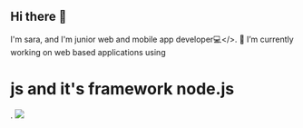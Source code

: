 ## Hi there 👋

I'm sara, and I'm junior web and mobile app developer💻</>. 🔭 I’m currently working on web based applications using <h1>js and it's framework node.js</h1>. 
<img src="https://iconscout.com/free-3d-illustration/nodejs-9294859"/>
<!--
**Sara-mersha/sara-mersha** is a ✨ _special_ ✨ repository because its `README.md` (this file) appears on your GitHub profile.

Here are some ideas to get you started:

- 🔭 I’m currently working on ...
- 🌱 I’m currently learning ...
- 👯 I’m looking to collaborate on ...
- 🤔 I’m looking for help with ...
- 💬 Ask me about ...
- 📫 How to reach me: ...
- 😄 Pronouns: ...
- ⚡ Fun fact: ...
-->
